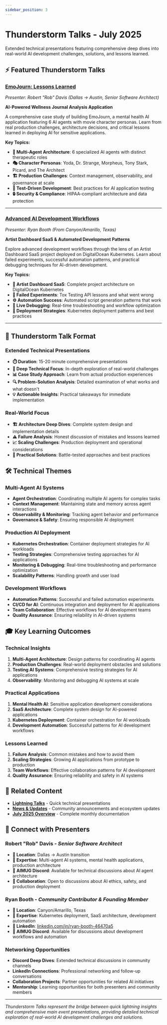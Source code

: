 ```yaml
---
sidebar_position: 3
---
```


# Thunderstorm Talks - July 2025

Extended technical presentations featuring comprehensive deep dives into real-world AI development challenges, solutions, and lessons learned.

## ⚡ **Featured Thunderstorm Talks**

### **[EmoJourn: Lessons Learned](./emojourn-lessons-learned.md)**
*Presenter: Robert "Rob" Davis (Dallas → Austin, Senior Software Architect)*

**AI-Powered Wellness Journal Analysis Application**

A comprehensive case study of building EmoJourn, a mental health AI application featuring 6 AI agents with movie character personas. Learn from real production challenges, architecture decisions, and critical lessons learned in deploying AI for sensitive applications.

**Key Topics:**
- **🤖 Multi-Agent Architecture**: 6 specialized AI agents with distinct therapeutic roles
- **🎭 Character Personas**: Yoda, Dr. Strange, Morpheus, Tony Stark, Picard, and The Architect
- **🏗️ Production Challenges**: Context management, observability, and governance at scale
- **🧪 Test-Driven Development**: Best practices for AI application testing
- **🔒 Security & Compliance**: HIPAA-compliant architecture and data protection

---

### **[Advanced AI Development Workflows](./ai-development-workflows.md)**
*Presenter: Ryan Booth (From Canyon/Amarillo, Texas)*

**Artist Dashboard SaaS & Automated Development Patterns**

Explore advanced development workflows through the lens of an Artist Dashboard SaaS project deployed on DigitalOcean Kubernetes. Learn about failed experiments, successful automation patterns, and practical debugging techniques for AI-driven development.

**Key Topics:**
- **🎨 Artist Dashboard SaaS**: Complete project architecture on DigitalOcean Kubernetes
- **🧪 Failed Experiments**: Tox Testing API lessons and what went wrong
- **⚙️ Automation Success**: Automated script generation patterns that work
- **🔧 Live Debugging**: Real-time troubleshooting and workflow optimization
- **🚀 Deployment Strategies**: Kubernetes deployment patterns and best practices

---

## 🎯 **Thunderstorm Talk Format**

### **Extended Technical Presentations**
- **⏱️ Duration**: 15-20 minute comprehensive presentations
- **🎯 Deep Technical Focus**: In-depth exploration of real-world challenges
- **📊 Case Study Approach**: Learn from actual production experiences
- **🔍 Problem-Solution Analysis**: Detailed examination of what works and what doesn't
- **💡 Actionable Insights**: Practical takeaways for immediate implementation

### **Real-World Focus**
- **🏗️ Architecture Deep Dives**: Complete system design and implementation details
- **⚠️ Failure Analysis**: Honest discussion of mistakes and lessons learned
- **📈 Scaling Challenges**: Production deployment and operational considerations
- **🔧 Practical Solutions**: Battle-tested approaches and best practices

## 🛠️ **Technical Themes**

### **Multi-Agent AI Systems**
- **Agent Orchestration**: Coordinating multiple AI agents for complex tasks
- **Context Management**: Maintaining state and memory across agent interactions
- **Observability & Monitoring**: Tracking agent behavior and performance
- **Governance & Safety**: Ensuring responsible AI deployment

### **Production AI Deployment**
- **Kubernetes Orchestration**: Container deployment strategies for AI workloads
- **Testing Strategies**: Comprehensive testing approaches for AI applications
- **Monitoring & Debugging**: Real-time troubleshooting and performance optimization
- **Scalability Patterns**: Handling growth and user load

### **Development Workflows**
- **Automation Patterns**: Successful and failed automation experiments
- **CI/CD for AI**: Continuous integration and deployment for AI applications
- **Team Collaboration**: Effective workflows for AI development teams
- **Quality Assurance**: Ensuring reliability in AI-driven systems

## 🎓 **Key Learning Outcomes**

### **Technical Insights**
1. **Multi-Agent Architecture**: Design patterns for coordinating AI agents
2. **Production Challenges**: Real-world deployment obstacles and solutions
3. **Testing AI Systems**: Comprehensive testing strategies for AI applications
4. **Observability**: Monitoring and debugging AI systems at scale

### **Practical Applications**
1. **Mental Health AI**: Sensitive application development considerations
2. **SaaS Architecture**: Complete system design for AI-powered applications
3. **Kubernetes Deployment**: Container orchestration for AI workloads
4. **Development Automation**: Successful patterns for AI development workflows

### **Lessons Learned**
1. **Failure Analysis**: Common mistakes and how to avoid them
2. **Scaling Strategies**: Growing AI applications from prototype to production
3. **Team Workflows**: Effective collaboration patterns for AI development
4. **Quality Assurance**: Ensuring reliability and safety in AI systems

## 🔗 **Related Content**

- **[Lightning Talks](../lightning-talks/)** - Quick technical presentations
- **[News & Updates](../news/)** - Community announcements and ecosystem updates
- **[July 2025 Overview](../index.md)** - Complete monthly documentation

## 👥 **Connect with Presenters**

### **Robert "Rob" Davis** - *Senior Software Architect*
- **📍 Location**: Dallas → Austin transition
- **🎯 Expertise**: Multi-agent AI systems, mental health applications, production architecture
- **💬 AIMUG Discord**: Available for technical discussions about AI agent architecture
- **🤝 Collaboration**: Open to discussions about AI ethics, safety, and production deployment

### **Ryan Booth** - *Community Contributor & Founding Member*
- **📍 Location**: Canyon/Amarillo, Texas
- **🎯 Expertise**: Kubernetes deployment, SaaS architecture, development automation
- **💼 LinkedIn**: [linkedin.com/in/ryan-booth-46470a5](https://www.linkedin.com/in/ryan-booth-46470a5/)
- **💬 AIMUG Discord**: Available for discussions about development workflows and automation

### **Networking Opportunities**
- **Discord Deep Dives**: Extended technical discussions in community channels
- **LinkedIn Connections**: Professional networking and follow-up conversations
- **Collaboration Projects**: Partner opportunities for related AI initiatives
- **Mentorship**: Learning opportunities for both presenters and community members

---

*Thunderstorm Talks represent the bridge between quick lightning insights and comprehensive main event presentations, providing detailed technical exploration of real-world AI development challenges and solutions.*